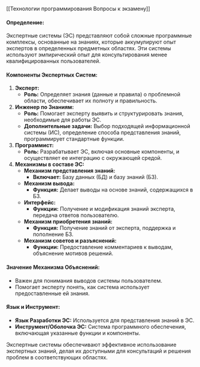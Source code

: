 [[Технологии программирования Вопросы к экзамену]]

#### **Определение:**

Экспертные системы (ЭС) представляют собой сложные программные комплексы, основанные на знаниях, которые аккумулируют опыт экспертов в определенных предметных областях. Эти системы используют эмпирический опыт для консультирования менее квалифицированных пользователей.

#### **Компоненты Экспертных Систем:**

1. **Эксперт:**
    - **Роль:** Определяет знания (данные и правила) о проблемной области, обеспечивает их полноту и правильность.
2. **Инженер по Знаниям:**
    - **Роль:** Помогает эксперту выявить и структурировать знания, необходимые для работы ЭС.
    - **Дополнительные задачи:** Выбор подходящей информационной системы (ИС), определение способа представления знаний, программирует стандартные функции.
3. **Программист:**
    - **Роль:** Разрабатывает ЭС, включая основные компоненты, и осуществляет ее интеграцию с окружающей средой.
4. **Механизмы в составе ЭС:**
    - **Механизм представления знаний:**
        - **Включает:** Базу данных (БД) и базу знаний (БЗ).
    - **Механизм вывода:**
        - **Функция:** Делает выводы на основе знаний, содержащихся в БЗ.
    - **Интерфейс:**
        - **Функции:** Получение и модификация знаний эксперта, передача ответов пользователю.
    - **Механизм приобретения знаний:**
        - **Функция:** Получение знаний от эксперта, поддержка и пополнение БЗ.
    - **Механизм советов и разъяснений:**
        - **Функции:** Предоставление комментариев к выводам, объяснение мотивов решений.

#### **Значение Механизма Объяснений:**
- Важен для понимания выводов системы пользователем.
- Помогает эксперту понять, как система использует предоставленные ей знания.

#### **Язык и Инструмент:**
- **Язык Разработки ЭС:** Используется для представления знаний в ЭС.
- **Инструмент/Оболочка ЭС:** Система программного обеспечения, включающая указанные функции и компоненты.

Экспертные системы обеспечивают эффективное использование экспертных знаний, делая их доступными для консультаций и решения проблем в соответствующих областях.
